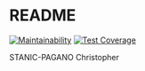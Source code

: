 # README

[![Maintainability](https://api.codeclimate.com/v1/badges/57e4b8ff0eb14f02fd7d/maintainability)](https://codeclimate.com/github/christo574/LP4Apizza/maintainability)
[![Test Coverage](https://api.codeclimate.com/v1/badges/57e4b8ff0eb14f02fd7d/test_coverage)](https://codeclimate.com/github/christo574/LP4Apizza/test_coverage)

STANIC-PAGANO Christopher

